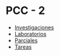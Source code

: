 # PCC - 2

* [Investigaciones](https://github.com/jcsena/pcc/tree/master/investigaciones)
* [Laboratorios](https://github.com/jcsena/pcc/tree/master/laboratorios)
* [Parciales ](https://github.com/jcsena/pcc/tree/master/parciales)
* [Tareas   ](https://github.com/jcsena/pcc/tree/master/tareas)
